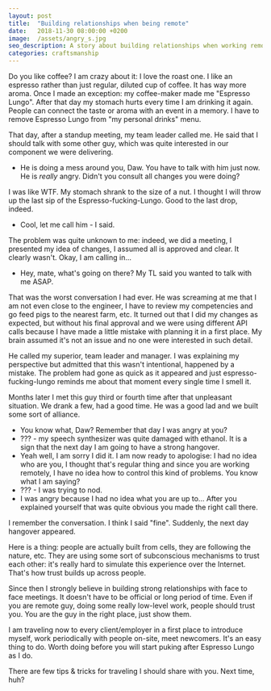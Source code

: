 ```yaml
---
layout: post
title:  "Building relationships when being remote"
date:   2018-11-30 08:00:00 +0200
image:  /assets/angry_s.jpg
seo_description: A story about building relationships when working remotely.
categories: craftsmanship
---
```


Do you like coffee? I am crazy about it: I love the roast one. I like an espresso rather than just regular, diluted cup of coffee. It has way more aroma. Once I made an exception: my coffee-maker made me "Espresso Lungo". After that day my stomach hurts every time I am drinking it again. People can connect the taste or aroma with an event in a memory. I have to remove Espresso Lungo from "my personal drinks" menu.

That day, after a standup meeting, my team leader called me. He said that I should talk with some other guy, which was quite interested in our component we were delivering.

 - He is doing a mess around you, Daw. You have to talk with him just now. He is *really* angry. Didn't you consult all changes you were doing?

I was like WTF. My stomach shrank to the size of a nut. I thought I will throw up the last sip of the Espresso-fucking-Lungo. Good to the last drop, indeed.

 - Cool, let me call him - I said.

The problem was quite unknown to me: indeed, we did a meeting, I presented my idea of changes, I assumed all is approved and clear. It clearly wasn't. Okay, I am calling in...

 - Hey, mate, what's going on there? My TL said you wanted to talk with me ASAP.

That was the worst conversation I had ever. He was screaming at me that I am not even close to the engineer, I have to review my competencies and go feed pigs to the nearest farm, etc. It turned out that I did my changes as expected, but without his final approval and we were using different API calls because I have made a little mistake with planning it in a first place. My brain assumed it's not an issue and no one were interested in such detail.

He called my superior, team leader and manager. I was explaining my perspective but admitted that this wasn't intentional, happened by a mistake. The problem had gone as quick as it appeared and just espresso-fucking-lungo reminds me about that moment every single time I smell it.

Months later I met this guy third or fourth time after that unpleasant situation. We drank a few, had a good time. He was a good lad and we built some sort of alliance.

- You know what, Daw? Remember that day I was angry at you?
- ??? - my speech synthesizer was quite damaged with ethanol. It is a sign that the next day I am going to have a strong hangover.
- Yeah well, I am sorry I did it. I am now ready to apologise: I had no idea who are you, I thought that's regular thing and since you are working remotely, I have no idea how to control this kind of problems. You know what I am saying?
- ??? - I was trying to nod.
- I was angry because I had no idea what you are up to... After you explained yourself that was quite obvious you made the right call there.

I remember the conversation. I think I said "fine". Suddenly, the next day hangover appeared.

Here is a thing: people are actually built from cells, they are following the nature, etc. They are using some sort of subconscious mechanisms to trust each other: it's really hard to simulate this experience over the Internet. That's how trust builds up across people. 

Since then I strongly believe in building strong relationships with face to face meetings. It doesn't have to be official or long period of time. Even if you are remote guy, doing some really low-level work, people should trust you. You are the guy in the right place, just show them.

I am traveling now to every client/employer in a first place to introduce myself, work periodically with people on-site, meet newcomers. It's an easy thing to do. Worth doing before you will start puking after Espresso Lungo as I do.

There are few tips & tricks for traveling I should share with you. Next time, huh?
